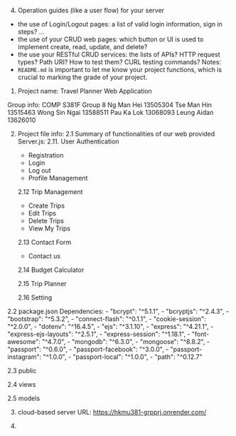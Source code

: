 4. Operation guides (like a user flow) for your server
- the use of Login/Logout pages: a list of valid login information, sign in steps? …
- the use of your CRUD web pages: which button or UI is used to implement create, read, update, and delete?
- the use your RESTful CRUD services: the lists of APIs? HTTP request types? Path URI? How to test them?
CURL testing commands?
Notes:
- `README.md` is important to let me know your project functions, which is crucial to marking the grade of
your project.


1. Project name: 
  Travel Planner Web Application

Group info: 
  COMP S381F Group 8
  Ng Man Hei      13505304
  Tse Man Hin     13515463
  Wong Sin Ngai   13588511
  Pau Ka Lok      13068093
  Leung Aidan     13626010


2. Project file info: 
  2.1 Summary of functionalities of our web provided Server.js:
    2.11. User Authentication
      - Registration
      - Login
      - Log out
      - Profile Management
    
    2.12 Trip Management
      - Create Trips
      - Edit Trips
      - Delete Trips
      - View My Trips
      
    2.13 Contact Form
      - Contact us

    2.14 Budget Calculator

    2.15 Trip Planner

    2.16 Setting
      
  2.2 package.json Dependencies:
    - "bcrypt": "^5.1.1",
    - "bcryptjs": "^2.4.3",
    - "bootstrap": "^5.3.2",
    - "connect-flash": "^0.1.1",
    - "cookie-session": "^2.0.0",
    - "dotenv": "^16.4.5",
    - "ejs": "^3.1.10",
    - "express": "^4.21.1",
    - "express-ejs-layouts": "^2.5.1",
    - "express-session": "^1.18.1",
    - "font-awesome": "^4.7.0",
    - "mongodb": "^6.3.0",
    - "mongoose": "^8.8.2",
    - "passport": "^0.6.0",
    - "passport-facebook": "^3.0.0",
    - "passport-instagram": "^1.0.0",
    - "passport-local": "^1.0.0",
    - "path": "^0.12.7"

  2.3 public

  2.4 views

  2.5 models

3. cloud-based server URL: https://hkmu381-grpprj.onrender.com/

4.